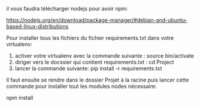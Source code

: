 il vous faudra télécharger nodejs pour avoir npm:

https://nodejs.org/en/download/package-manager/#debian-and-ubuntu-based-linux-distributions

Pour installer tous les fichiers du fichier requirements.txt dans votre virtualenv:

1. activer votre virtualenv avec la commande suivante : source bin/activate
2. diriger vers le docssier qui contient requirements.txt : cd Project
3. lancer la commande suivante: pip install -r requirements.txt

Il faut ensuite se rendre dans le dossier Projet à la racine puis lancer cette commande pour installer tout les modules nodes nécessaire:

npm install

